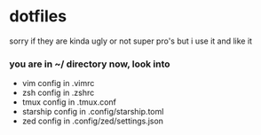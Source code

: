 # dotfiles
sorry if they are kinda ugly or not super pro's but i use it and like it
### you are in ~/ directory now, look into
- vim config in .vimrc
- zsh config in .zshrc
- tmux config in .tmux.conf
- starship config in .config/starship.toml
- zed config in .config/zed/settings.json
  
